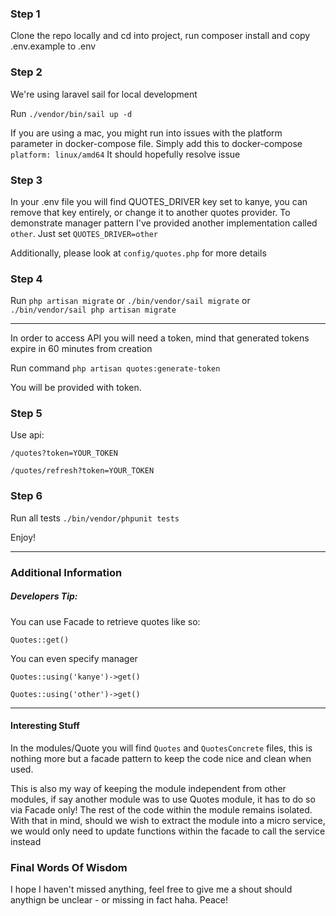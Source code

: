 ### Step 1
Clone the repo locally and cd into project, run composer install and copy .env.example to .env

### Step 2
We're using laravel sail for local development

Run `./vendor/bin/sail up -d`

If you are using a mac, you might run into issues with the platform parameter in docker-compose file. Simply add this to docker-compose `platform: linux/amd64` It should hopefully resolve issue 

### Step 3

In your .env file you will find QUOTES_DRIVER key set to kanye, you can remove that key entirely, or change it to another quotes provider. To demonstrate manager pattern I've provided another implementation called `other`. Just set `QUOTES_DRIVER=other` 

Additionally, please look at `config/quotes.php` for more details


### Step 4

Run `php artisan migrate` or `./bin/vendor/sail migrate` or `./bin/vendor/sail php artisan migrate`

----
In order to access API you will need a token, mind that generated tokens expire in 60 minutes from creation

Run command `php artisan quotes:generate-token` 

You will be provided with token. 

### Step 5

Use api: 

`/quotes?token=YOUR_TOKEN`

`/quotes/refresh?token=YOUR_TOKEN`


### Step 6

Run all tests `./bin/vendor/phpunit tests`

Enjoy! 

----

### Additional Information

##### Developers Tip:

You can use Facade to retrieve quotes like so:

`Quotes::get()`

You can even specify manager

`Quotes::using('kanye')->get()`

`Quotes::using('other')->get()`

---

#### Interesting Stuff

In the modules/Quote you will find `Quotes` and `QuotesConcrete` files, this is nothing more but a facade pattern to keep the code nice and clean when used.

This is also my way of keeping the module independent from other modules, if say another module was to use Quotes module, it has to do so via Facade only! The rest of the code within the module remains isolated. With that in mind, should we wish to extract the module into a micro service, we would only need to update functions within the facade to call the service instead


### Final Words Of Wisdom

I hope I haven't missed anything, feel free to give me a shout should anythign be unclear - or missing in fact haha. Peace!
